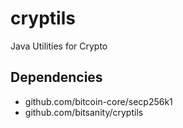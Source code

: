 # cryptils
Java Utilities for Crypto

## Dependencies

* github.com/bitcoin-core/secp256k1
* github.com/bitsanity/cryptils

